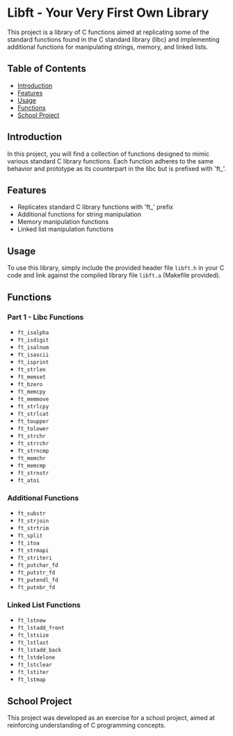# Libft - Your Very First Own Library

This project is a library of C functions aimed at replicating some of the standard functions found in the C standard library (libc) and implementing additional functions for manipulating strings, memory, and linked lists.

## Table of Contents

- [Introduction](#introduction)
- [Features](#features)
- [Usage](#usage)
- [Functions](#functions)
- [School Project](#school-project)

## Introduction

In this project, you will find a collection of functions designed to mimic various standard C library functions. Each function adheres to the same behavior and prototype as its counterpart in the libc but is prefixed with 'ft_'.

## Features

- Replicates standard C library functions with 'ft_' prefix
- Additional functions for string manipulation
- Memory manipulation functions
- Linked list manipulation functions

## Usage

To use this library, simply include the provided header file `libft.h` in your C code and link against the compiled library file `libft.a` (Makefile provided).

## Functions

### Part 1 - Libc Functions

- `ft_isalpha`
- `ft_isdigit`
- `ft_isalnum`
- `ft_isascii`
- `ft_isprint`
- `ft_strlen`
- `ft_memset`
- `ft_bzero`
- `ft_memcpy`
- `ft_memmove`
- `ft_strlcpy`
- `ft_strlcat`
- `ft_toupper`
- `ft_tolower`
- `ft_strchr`
- `ft_strrchr`
- `ft_strncmp`
- `ft_memchr`
- `ft_memcmp`
- `ft_strnstr`
- `ft_atoi`

### Additional Functions

- `ft_substr`
- `ft_strjoin`
- `ft_strtrim`
- `ft_split`
- `ft_itoa`
- `ft_strmapi`
- `ft_striteri`
- `ft_putchar_fd`
- `ft_putstr_fd`
- `ft_putendl_fd`
- `ft_putnbr_fd`

### Linked List Functions

- `ft_lstnew`
- `ft_lstadd_front`
- `ft_lstsize`
- `ft_lstlast`
- `ft_lstadd_back`
- `ft_lstdelone`
- `ft_lstclear`
- `ft_lstiter`
- `ft_lstmap`

## School Project

This project was developed as an exercise for a school project, aimed at reinforcing understanding of C programming concepts.

